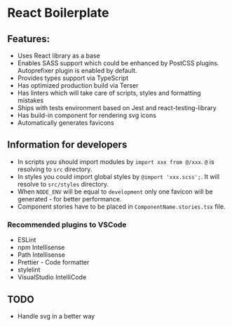 # React Boilerplate

## Features:

- Uses React library as a base
- Enables SASS support which could be enhanced by PostCSS plugins. Autoprefixer plugin is enabled by default.
- Provides types support via TypeScript
- Has optimized production build via Terser
- Has linters which will take care of scripts, styles and formatting mistakes
- Ships with tests environment based on Jest and react-testing-library
- Has build-in component for rendering svg icons
- Automatically generates favicons

## Information for developers

- In scripts you should import modules by `import xxx from @/xxx`. `@` is resolving to `src` directory.
- In styles you could import global styles by `@import 'xxx.scss';`. It will resolve to `src/styles` directory.
- When `NODE_ENV` will be equal to `development` only one favicon will be generated - for better performance.
- Component stories have to be placed in `ComponentName.stories.tsx` file.

### Recommended plugins to VSCode

- ESLint
- npm Intellisense
- Path Intellisense
- Prettier - Code formatter
- stylelint
- VisualStudio IntelliCode

## TODO

- Handle svg in a better way
